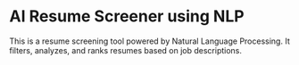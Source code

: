 # AI Resume Screener using NLP

This is a resume screening tool powered by Natural Language Processing. It filters, analyzes, and ranks resumes based on job descriptions.
